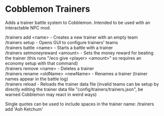 # Cobblemon Trainers
Adds a trainer battle system to Cobblemon. Intended to be used with an interactable NPC mod.

/trainers add \<name\> - Creates a new trainer with an empty team\
/trainers setup - Opens GUI to configure trainers' teams\
/trainers battle \<name\> - Starts a battle with a trainer\
/trainers setmoneyreward \<amount\> - Sets the money reward for beating the trainer (this runs "/eco give \<player\> \<amount\>" so requires an economy setup with that command)\
/trainers remove \<name\> - Deletes a trainer\
/trainers rename \<oldName\> \<newName\> - Renames a trainer (trainer names appear in the battle log)\
/trainers reload - Reloads the trainer data file (invalid teams can be setup by directly editing the trainer data file "config/trainers/trainers.json", be warned Cobblemon may react in weird ways)

Single quotes can be used to include spaces in the trainer name: /trainers add 'Ash Ketchum'
